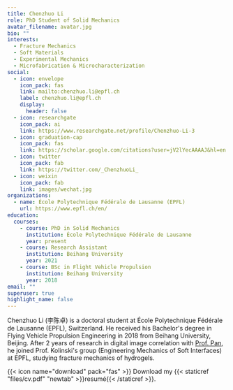 ```yaml
---
title: Chenzhuo Li
role: PhD Student of Solid Mechanics
avatar_filename: avatar.jpg
bio: ""
interests:
  - Fracture Mechanics
  - Soft Materials
  - Experimental Mechanics
  - Microfabrication & Microcharacterization
social:
  - icon: envelope
    icon_pack: fas
    link: mailto:chenzhuo.li@epfl.ch
    label: chenzhuo.li@epfl.ch
    display:
      header: false
  - icon: researchgate
    icon_pack: ai
    link: https://www.researchgate.net/profile/Chenzhuo-Li-3
  - icon: graduation-cap
    icon_pack: fas
    link: https://scholar.google.com/citations?user=jV2lYecAAAAJ&hl=en
  - icon: twitter
    icon_pack: fab
    link: https://twitter.com/_ChenzhuoLi_
  - icon: weixin
    icon_pack: fab
    link: images/wechat.jpg
organizations:
  - name: École Polytechnique Fédérale de Lausanne (EPFL)
    url: https://www.epfl.ch/en/
education:
  courses:
    - course: PhD in Solid Mechanics
      institution: École Polytechnique Fédérale de Lausanne
      year: present
    - course: Research Assistant
      institution: Beihang University
      year: 2021
    - course: BSc in Flight Vehicle Propulsion
      institution: Beihang University
      year: 2018
email: ""
superuser: true
highlight_name: false
---
```

Chenzhuo Li (李陈卓) is a doctoral student at École Polytechnique Fédérale de Lausanne (EPFL), Switzerland. He received his Bachelor's degree in Flying Vehicle Propulsion Engineering in 2018 from Beihang University, Beijing. After 2 years of research in digital image correlation with [Prof. Pan](http://www.ase.buaa.edu.cn/info/1079/9935.htm), he joined Prof. Kolinski's group (Engineering Mechanics of Soft Interfaces) at EPFL, studying fracture mechanics of hydrogels.



{{< icon name="download" pack="fas" >}} Download my {{< staticref "files/cv.pdf" "newtab" >}}resumé{{< /staticref >}}.

